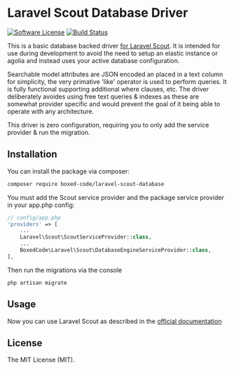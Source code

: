 # Laravel Scout Database Driver

[![Software License](https://img.shields.io/badge/license-MIT-brightgreen.svg?style=flat-square)](LICENSE.md)
[![Build Status](https://travis-ci.com/boxed-code/laravel-scout-database.svg?branch=master)](https://travis-ci.com/boxed-code/laravel-scout-database)

This is a basic database backed driver [for Laravel Scout](https://laravel.com/docs/5.4/scout). It is intended for use during development to avoid the need to setup an elastic instance or agolia and instead uses your active database configuration. 

Searchable model attributes are JSON encoded an placed in a text column for simplicity, the very primative 'like' operator is used to perform queries. It is fully functional supporting additional where clauses, etc. The driver deliberately avoides using free text queries & indexes as these are somewhat provider specific and would prevent the goal of it being able to operate with any architecture.

This driver is zero configuration, requiring you to only add the service provider & run the migration.

## Installation

You can install the package via composer:

``` bash
composer require boxed-code/laravel-scout-database
```

You must add the Scout service provider and the package service provider in your app.php config:

```php
// config/app.php
'providers' => [
    ...
    Laravel\Scout\ScoutServiceProvider::class,
    ...
    BoxedCode\Laravel\Scout\DatabaseEngineServiceProvider::class,
],
```

Then run the migrations via the console
```shell
php artisan migrate
```

## Usage

Now you can use Laravel Scout as described in the [official documentation](https://laravel.com/docs/5.4/scout)

## License

The MIT License (MIT).